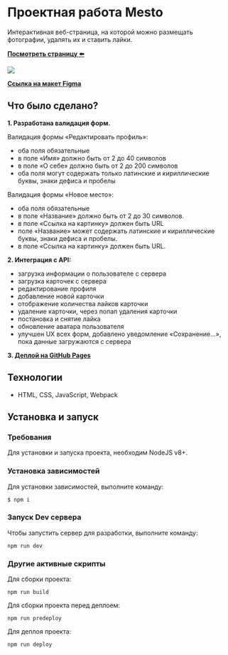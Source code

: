 # Проектная работа Mesto
Интерактивная веб-страница, на которой можно размещать фотографии, удалять их и ставить лайки.

**[Посмотреть страницу ⬅️](https://khimichek.github.io/mesto-project-ff/)**

<img src="./readme.gif" />

**[Ссылка на макет Figma](https://www.figma.com/design/kRVLKwYG3d1HGLvh7JFWRT/JavaScript.-Sprint-6?node-id=0-1&t=zztrAQxg3velV0hm-0)**

## Что было сделано?

**1. Разработана валидация форм.**  

Валидация формы «Редактировать профиль»:  
* оба поля обязательные  
* в поле «Имя» должно быть от 2 до 40 символов  
* в поле «О себе» должно быть от 2 до 200 символов  
* оба поля могут содержать только латинские и кириллические буквы, знаки дефиса и пробелы  

Валидация формы «Новое место»:  
* оба поля обязательные  
* в поле «Название» должно быть от 2 до 30 символов.  
* в поле «Ссылка на картинку» должен быть URL  
* поле «Название» может содержать латинские и кириллические буквы, знаки дефиса и пробелы.  
* в поле «Ссылка на картинку» должен быть URL.  

**2. Интеграция c API:**  
* загрузка информации о пользователе с сервера  
* загрузка карточек с сервера  
* редактирование профиля  
* добавление новой карточки  
* отображение количества лайков карточки  
* удаление карточки, через попап удаления карточки  
* постановка и снятие лайка  
* обновление аватара пользователя  
* улучшен UX всех форм, добавлено уведомление «Сохранение...», пока данные загружаются с сервера  

**3. [Деплой на GitHub Pages](https://khimichek.github.io/mesto-project-ff/)**

## Технологии
* HTML, CSS, JavaScript, Webpack

## Установка и запуск

### Требования
Для установки и запуска проекта, необходим NodeJS v8+.

### Установка зависимостей
Для установки зависимостей, выполните команду:
```
$ npm i
```

### Запуск Dev сервера
Чтобы запустить сервер для разработки, выполните команду:
```
npm run dev
```
### Другие активные скрипты   
Для сборки проекта:
```
npm run build
```
Для сборки проекта перед деплоем:
```
npm run predeploy
```
Для деплоя проекта:
```
npm run deploy
```